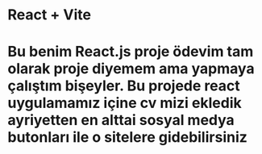 # React + Vite

# Bu benim React.js proje ödevim tam olarak proje diyemem ama yapmaya çalıştım bişeyler. Bu projede react uygulamamız içine cv mizi ekledik ayriyetten en alttai sosyal medya butonları ile o sitelere gidebilirsiniz


